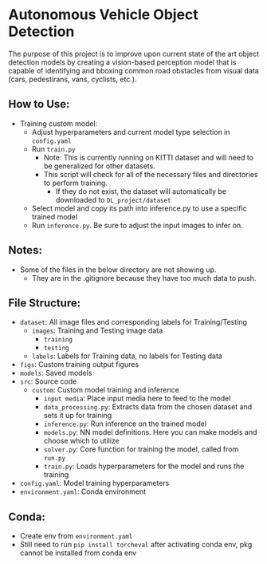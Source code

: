 # Autonomous Vehicle Object Detection
The purpose of this project is to improve upon current state of 
the art object detection models by creating a vision-based perception model 
that is capable of identifying and bboxing common road obstacles from visual data 
(cars, pedestirans, vans, cyclists, etc.).

## How to Use:
- Training custom model:
  - Adjust hyperparameters and current model type selection in `config.yaml`
  - Run `train.py`
    - Note: This is currently running on KITTI dataset and will need to be generalized for other datasets.
    - This script will check for all of the necessary files and directories to perform training.
      - If they do not exist, the dataset will automatically be downloaded to `DL_project/dataset`
  - Select model and copy its path into inference.py to use a specific trained model
  - Run `inference.py`. Be sure to adjust the input images to infer on.

## Notes:
- Some of the files in the below directory are not showing up. 
  - They are in the .gitignore because they have too much data to push.

## File Structure:
- `dataset`: All image files and corresponding labels for Training/Testing
  - `images`: Training and Testing image data
    - `training`
    - `testing`
  - `labels`: Labels for Training data, no labels for Testing data
- `figs`: Custom training output figures
- `models`: Saved models
- `src`: Source code
  - `custom`: Custom model training and inference
    - `input media`: Place input media here to feed to the model
    - `data_processing.py`: Extracts data from the chosen dataset and sets it up for training 
    - `inference.py`: Run inference on the trained model
    - `models.py`: NN model definitions. Here you can make models and choose which to utilize
    - `solver.py`: Core function for training the model, called from `run.py`
    - `train.py`: Loads hyperparameters for the model and runs the training
- `config.yaml`: Model training hyperparameters
- `environment.yaml`: Conda environment

## Conda:
- Create env from `environment.yaml`
- Still need to run `pip install torcheval` after activating conda env, pkg cannot be installed from conda env